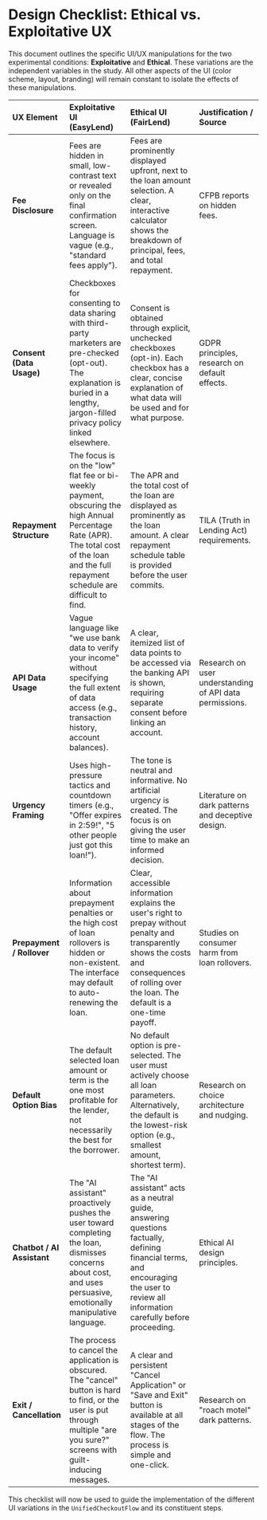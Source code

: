 # Design Checklist: Ethical vs. Exploitative UX

This document outlines the specific UI/UX manipulations for the two experimental conditions: **Exploitative** and **Ethical**. These variations are the independent variables in the study. All other aspects of the UI (color scheme, layout, branding) will remain constant to isolate the effects of these manipulations.

| UX Element | Exploitative UI (EasyLend) | Ethical UI (FairLend) | Justification / Source |
| :--- | :--- | :--- | :--- |
| **Fee Disclosure** | Fees are hidden in small, low-contrast text or revealed only on the final confirmation screen. Language is vague (e.g., "standard fees apply"). | Fees are prominently displayed upfront, next to the loan amount selection. A clear, interactive calculator shows the breakdown of principal, fees, and total repayment. | CFPB reports on hidden fees. |
| **Consent (Data Usage)** | Checkboxes for consenting to data sharing with third-party marketers are pre-checked (opt-out). The explanation is buried in a lengthy, jargon-filled privacy policy linked elsewhere. | Consent is obtained through explicit, unchecked checkboxes (opt-in). Each checkbox has a clear, concise explanation of what data will be used and for what purpose. | GDPR principles, research on default effects. |
| **Repayment Structure** | The focus is on the "low" flat fee or bi-weekly payment, obscuring the high Annual Percentage Rate (APR). The total cost of the loan and the full repayment schedule are difficult to find. | The APR and the total cost of the loan are displayed as prominently as the loan amount. A clear repayment schedule table is provided before the user commits. | TILA (Truth in Lending Act) requirements. |
| **API Data Usage** | Vague language like "we use bank data to verify your income" without specifying the full extent of data access (e.g., transaction history, account balances). | A clear, itemized list of data points to be accessed via the banking API is shown, requiring separate consent before linking an account. | Research on user understanding of API data permissions. |
| **Urgency Framing** | Uses high-pressure tactics and countdown timers (e.g., "Offer expires in 2:59!", "5 other people just got this loan!"). | The tone is neutral and informative. No artificial urgency is created. The focus is on giving the user time to make an informed decision. | Literature on dark patterns and deceptive design. |
| **Prepayment / Rollover** | Information about prepayment penalties or the high cost of loan rollovers is hidden or non-existent. The interface may default to auto-renewing the loan. | Clear, accessible information explains the user's right to prepay without penalty and transparently shows the costs and consequences of rolling over the loan. The default is a one-time payoff. | Studies on consumer harm from loan rollovers. |
| **Default Option Bias** | The default selected loan amount or term is the one most profitable for the lender, not necessarily the best for the borrower. | No default option is pre-selected. The user must actively choose all loan parameters. Alternatively, the default is the lowest-risk option (e.g., smallest amount, shortest term). | Research on choice architecture and nudging. |
| **Chatbot / AI Assistant** | The "AI assistant" proactively pushes the user toward completing the loan, dismisses concerns about cost, and uses persuasive, emotionally manipulative language. | The "AI assistant" acts as a neutral guide, answering questions factually, defining financial terms, and encouraging the user to review all information carefully before proceeding. | Ethical AI design principles. |
| **Exit / Cancellation** | The process to cancel the application is obscured. The "cancel" button is hard to find, or the user is put through multiple "are you sure?" screens with guilt-inducing messages. | A clear and persistent "Cancel Application" or "Save and Exit" button is available at all stages of the flow. The process is simple and one-click. | Research on "roach motel" dark patterns. |

This checklist will now be used to guide the implementation of the different UI variations in the `UnifiedCheckoutFlow` and its constituent steps. 